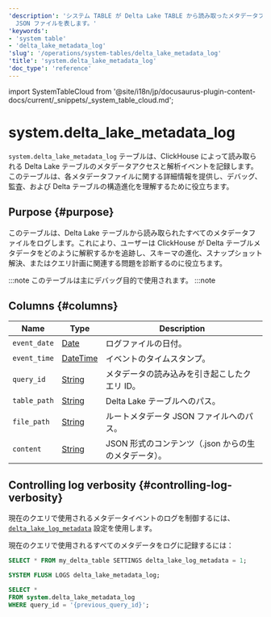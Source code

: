 ```yaml
---
'description': 'システム TABLE が Delta Lake TABLE から読み取ったメタデータファイルに関する情報を含んでいます。各エントリはルートメタデータ
  JSON ファイルを表します。'
'keywords':
- 'system table'
- 'delta_lake_metadata_log'
'slug': '/operations/system-tables/delta_lake_metadata_log'
'title': 'system.delta_lake_metadata_log'
'doc_type': 'reference'
---
```


import SystemTableCloud from '@site/i18n/jp/docusaurus-plugin-content-docs/current/_snippets/_system_table_cloud.md';


# system.delta_lake_metadata_log

`system.delta_lake_metadata_log` テーブルは、ClickHouse によって読み取られる Delta Lake テーブルのメタデータアクセスと解析イベントを記録します。このテーブルは、各メタデータファイルに関する詳細情報を提供し、デバッグ、監査、および Delta テーブルの構造進化を理解するために役立ちます。

## Purpose {#purpose}

このテーブルは、Delta Lake テーブルから読み取られたすべてのメタデータファイルをログします。これにより、ユーザーは ClickHouse が Delta テーブルメタデータをどのように解釈するかを追跡し、スキーマの進化、スナップショット解決、またはクエリ計画に関連する問題を診断するのに役立ちます。

:::note
このテーブルは主にデバッグ目的で使用されます。
:::note

## Columns {#columns}
| Name           | Type      | Description                                                                                   |
|----------------|-----------|----------------------------------------------------------------------------------------------|
| `event_date`   | [Date](../../sql-reference/data-types/date.md)      | ログファイルの日付。                                                                          |
| `event_time`   | [DateTime](../../sql-reference/data-types/datetime.md)  | イベントのタイムスタンプ。                                                                      |
| `query_id`     | [String](../../sql-reference/data-types/string.md)    | メタデータの読み込みを引き起こしたクエリ ID。                                                  |
| `table_path`   | [String](../../sql-reference/data-types/string.md)    | Delta Lake テーブルへのパス。                                                                    |
| `file_path`    | [String](../../sql-reference/data-types/string.md)    | ルートメタデータ JSON ファイルへのパス。                                                        |
| `content`      | [String](../../sql-reference/data-types/string.md)    | JSON 形式のコンテンツ（.json からの生のメタデータ）。                                           |

<SystemTableCloud/>

## Controlling log verbosity {#controlling-log-verbosity}

現在のクエリで使用されるメタデータイベントのログを制御するには、[`delta_lake_log_metadata`](../../operations/settings/settings.md#delta_lake_log_metadata) 設定を使用します。

現在のクエリで使用されるすべてのメタデータをログに記録するには：

```sql
SELECT * FROM my_delta_table SETTINGS delta_lake_log_metadata = 1;

SYSTEM FLUSH LOGS delta_lake_metadata_log;

SELECT *
FROM system.delta_lake_metadata_log
WHERE query_id = '{previous_query_id}';
```
